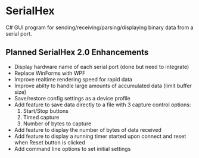 # SerialHex
C# GUI program for sending/receiving/parsing/displaying binary data from a serial port.

Planned SerialHex 2.0 Enhancements
-----------------------------------
* Display hardware name of each serial port (done but need to integrate)
* Replace WinForms with WPF
* Improve realtime rendering speed for rapid data
* Improve abilty to handle large amounts of accumulated data (limit buffer size)
* Save/restore config settings as a device profile
* Add feature to save data directly to a file with 3 capture control options:
    1. Start/Stop buttons
    2. Timed capture
    3. Number of bytes to capture
* Add feature to display the number of bytes of data received
* Add feature to display a running timer started upon connect and reset when Reset button is clicked
* Add command line options to set initial settings
